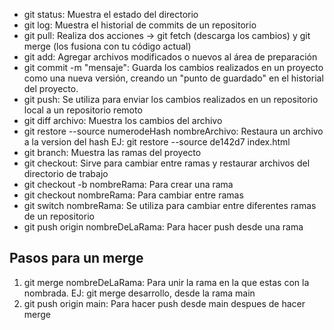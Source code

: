 - git status: Muestra el estado del directorio
- git log: Muestra el historial de commits de un repositorio
- git pull: Realiza dos acciones -> git fetch (descarga los cambios) y git merge (los fusiona con tu código actual)
- git add: Agregar archivos modificados o nuevos al área de preparación
- git commit -m "mensaje": Guarda los cambios realizados en un proyecto como una nueva versión, creando un "punto de guardado" en el historial del proyecto.
- git push: Se utiliza para enviar los cambios realizados en un repositorio local a un repositorio remoto
- git diff archivo: Muestra los cambios del archivo
- git restore --source numerodeHash nombreArchivo: Restaura un archivo a la version del hash EJ: git restore --source de142d7 index.html
- git branch: Muestra las ramas del proyecto
- git checkout: Sirve para cambiar entre ramas y restaurar archivos del directorio de trabajo
- git checkout -b nombreRama: Para crear una rama
- git checkout nombreRama: Para cambiar entre ramas
- git switch nombreRama: Se utiliza para cambiar entre diferentes ramas de un repositorio
- git push origin nombreDeLaRama: Para hacer push desde una rama
## Pasos para un merge
1. git merge nombreDeLaRama: Para unir la rama en la que estas con la nombrada. EJ: git merge desarrollo, desde la rama main
2. git push origin main: Para hacer push desde main despues de hacer merge